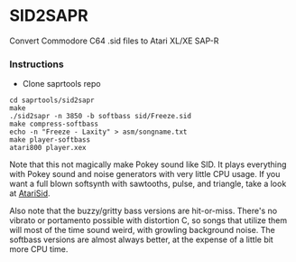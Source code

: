 # SID2SAPR

Convert Commodore C64 .sid files to Atari XL/XE SAP-R

### Instructions

* Clone saprtools repo

```
cd saprtools/sid2sapr
make
./sid2sapr -n 3850 -b softbass sid/Freeze.sid
make compress-softbass
echo -n "Freeze - Laxity" > asm/songname.txt
make player-softbass
atari800 player.xex
```

Note that this not magically make Pokey sound like SID. It plays everything with Pokey sound and noise generators with very little CPU usage. If you want a full blown softsynth with sawtooths, pulse, and triangle, take a look at [AtariSid](https://github.com/ivop/atarisid).

Also note that the buzzy/gritty bass versions are hit-or-miss. There's no vibrato or portamento possible with distortion C, so songs that utilize them will most of the time sound weird, with growling background noise. The softbass versions are almost always better, at the expense of a little bit more CPU time.  
